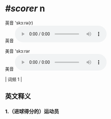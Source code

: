 # ***\#scorer*** n
英音 'skɔːrə(r)  
英音
<audio src="./media/scorer1.aac" controls="controls"></audio>

美音 'skɔːrər  
美音
<audio src="./media/scorer2.aac" controls="controls"></audio>



| 词频 1 |  

英文释义
---
### 1.**（进球得分的）运动员**  


